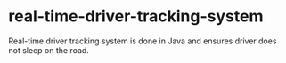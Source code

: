 # real-time-driver-tracking-system
Real-time driver tracking system is done in Java and ensures driver does not sleep on the road.

